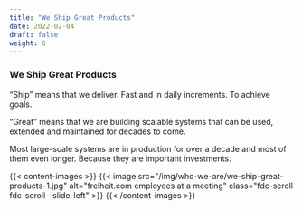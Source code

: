 ```yaml
---
title: "We Ship Great Products"
date: 2022-02-04
draft: false
weight: 6
---
```


### We Ship Great Products

“Ship” means that we deliver. Fast and in daily increments. To achieve goals.

“Great” means that we are building scalable systems that can be used, extended and maintained for decades to come.

Most large-scale systems are in production for over a decade and most of them even longer. Because they are important investments.

{{< content-images >}}
  {{< image src="/img/who-we-are/we-ship-great-products-1.jpg" alt="freiheit.com employees at a meeting" class="fdc-scroll fdc-scroll--slide-left" >}}
{{< /content-images >}}
